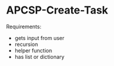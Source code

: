 # APCSP-Create-Task

Requirements:
* gets input from user
* recursion
* helper function
* has list or dictionary
